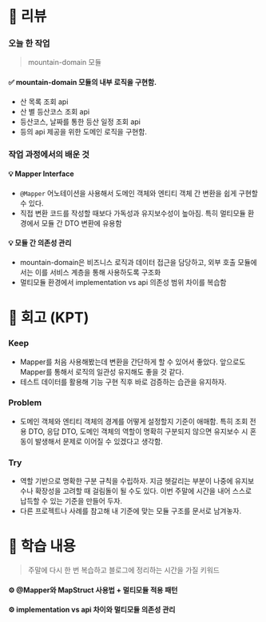 # 📌 리뷰 
### 오늘 한 작업
> mountain-domain 모듈

#### ✅ mountain-domain 모듈의 내부 로직을 구현함.
- 산 목록 조회 api
- 산 별 등산코스 조회 api
- 등산코스, 날짜를 통한 등산 일정 조회 api
- 등의 api 제공을 위한 도메인 로직을 구현함.

### 작업 과정에서의 배운 것
#### 💡 Mapper Interface
- `@Mapper` 어노테이션을 사용해서 도메인 객체와 엔티티 객체 간 변환을 쉽게 구현할 수 있다.
- 직접 변환 코드를 작성할 때보다 가독성과 유지보수성이 높아짐. 특히 멀티모듈 환경에서 모듈 간 DTO 변환에 유용함

#### 💡 모듈 간 의존성 관리
- mountain-domain은 비즈니스 로직과 데이터 접근을 담당하고, 외부 호출 모듈에서는 이를 서비스 계층을 통해 사용하도록 구조화
- 멀티모듈 환경에서 implementation vs api 의존성 범위 차이를 복습함

# 📌 회고 (KPT)
### Keep
- Mapper를 처음 사용해봤는데 변환을 간단하게 할 수 있어서 좋았다. 앞으로도 Mapper를 통해서 로직의 일관성 유지해도 좋을 것 같다.
- 테스트 데이터를 활용해 기능 구현 직후 바로 검증하는 습관을 유지하자.

### Problem
- 도메인 객체와 엔티티 객체의 경계를 어떻게 설정할지 기준이 애매함. 특히 조회 전용 DTO, 응답 DTO, 도메인 객체의 역할이 명확히 구분되지 않으면 유지보수 시 혼동이 발생해서 문제로 이어질 수 있겠다고 생각함.

### Try
- 역할 기반으로 명확한 구분 규칙을 수립하자. 지금 헷갈리는 부분이 나중에 유지보수나 확장성을 고려할 때  걸림돌이 될 수도 있다. 이번 주말에 시간을 내어 스스로 납득할 수 있는 기준을 만들어 두자.
- 다른 프로젝트나 사례를 참고해 내 기준에 맞는 모듈 구조를 문서로 남겨놓자.

# 📌 학습 내용
> 주말에 다시 한 번 복습하고 블로그에 정리하는 시간을 가질 키워드
#### ⚙️ @Mapper와 MapStruct 사용법 + 멀티모듈 적용 패턴
#### ⚙️ implementation vs api 차이와 멀티모듈 의존성 관리
